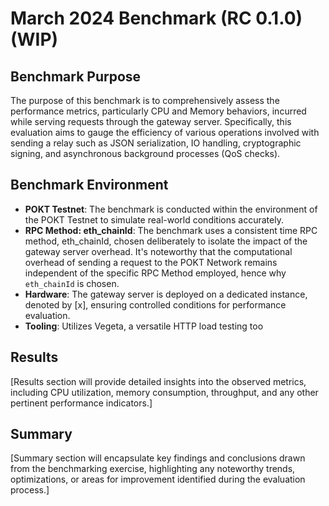 # March 2024 Benchmark (RC 0.1.0) (WIP)

## Benchmark Purpose
The purpose of this benchmark is to comprehensively assess the performance metrics, particularly CPU and Memory behaviors, incurred while serving requests through the gateway server. Specifically, this evaluation aims to gauge the efficiency of various operations involved with sending a relay such as JSON serialization, IO handling, cryptographic signing, and asynchronous background processes (QoS checks).

## Benchmark Environment
- **POKT Testnet**: The benchmark is conducted within the environment of the POKT Testnet to simulate real-world conditions accurately.
- **RPC Method: eth_chainId**: The benchmark uses a consistent time RPC method, eth_chainId, chosen deliberately to isolate the impact of the gateway server overhead. It's noteworthy that the computational overhead of sending a request to the POKT Network remains independent of the specific RPC Method employed, hence why `eth_chainId` is chosen.
- **Hardware**: The gateway server is deployed on a dedicated instance, denoted by [x], ensuring controlled conditions for performance evaluation.
- **Tooling**: Utilizes Vegeta, a versatile HTTP load testing too

## Results
[Results section will provide detailed insights into the observed metrics, including CPU utilization, memory consumption, throughput, and any other pertinent performance indicators.]

## Summary
[Summary section will encapsulate key findings and conclusions drawn from the benchmarking exercise, highlighting any noteworthy trends, optimizations, or areas for improvement identified during the evaluation process.]
